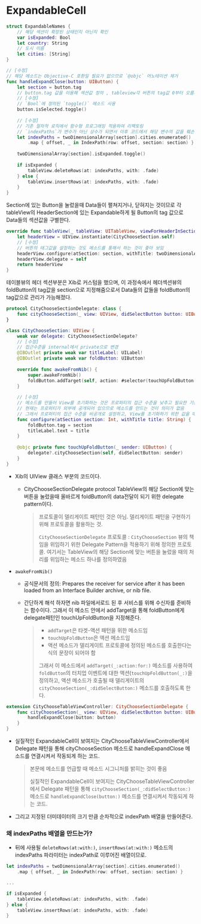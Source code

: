 # ExpandableCell
```swift
struct ExpandableNames {
    // 해당 섹션이 확장된 상태인지 아닌지 확인
    var isExpanded: Bool
    let country: String
    // 도시 이름
    let cities: [String]
}
```
```swift
// [수정]
// 해당 메소드는 Objective-C 호환일 필요가 없으므로 `@objc` 어노테이션 제거
func handleExpandClose(button: UIButton) {
    let section = button.tag 
    // button.tag 값을 이용해 섹션값 정의 , tableview각 버튼의 tag값 0부터 오름차순임
    // [수정]
    // `Bool`에 정의된 `toggle()` 메소드 사용
    button.isSelected.toggle()
        
    // [수정]
    // 기존 절차적 로직에서 함수형 프로그래밍 적용하여 리팩토링
    // `indexPaths`가 변수가 아닌 상수가 되면서 이후 코드에서 해당 변수의 값을 훼손시킬 염려가 없어짐
    let indexPaths = twoDimensionalArray[section].cities.enumerated()
        .map { offset, _ in IndexPath(row: offset, section: section) }
        
    twoDimensionalArray[section].isExpanded.toggle()
        
    if isExpanded {
        tableView.deleteRows(at: indexPaths, with: .fade)
    } else {
        tableView.insertRows(at: indexPaths, with: .fade)
    }
}
```
Section에 있는 Button을 눌렀을때 Data들이 펼쳐지거나, 닫혀지는 것이므로 각 tableView의 HeaderSection에 있는 Expandable하게 될 Button의 tag 값으로 Data들의 섹션값을 구별한다.

```swift
override func tableView(_ tableView: UITableView, viewForHeaderInSection section: Int) -> UIView? {
    let headerView = UIView.instantiate(CityChooseSection.self)
    // [수정]
    // 버튼의 태그값을 설정하는 것도 메소드를 통해서 하는 것이 좋아 보임
    headerView.configure(atSection: section, withTitle: twoDimensionalArray[section].country)
    headerView.delegate = self
    return headerView
}
```
테이블뷰의 헤더 섹션부분은 Xib로 커스텀을 했으며, 이 과정속에서 헤더섹션뷰의 foldButton의 tag값을 section으로 지정해줌으로서 Data들의 값들을 foldButton의 tag값으로 관리가 가능해졌다.

```swift
protocol CityChooseSectionDelegate: class {
    func cityChooseSection(_ view: UIView, didSelectButton button: UIButton)
}

class CityChooseSection: UIView {
    weak var delegate: CityChooseSectionDelegate?
    // [수정]
    // 접근수준을 internal에서 private으로 변경
    @IBOutlet private weak var titleLabel: UILabel!
    @IBOutlet private weak var foldButton: UIButton!
    
    override func awakeFromNib() {
        super.awakeFromNib()
        foldButton.addTarget(self, action: #selector(touchUpFoldButton(_:)), for: .touchUpInside)
    }
    
    // [수정]
    // 메소드를 만들어 View를 초기화하는 것은 프로퍼티의 접근 수준을 낮추고 필요한 기능만 노출하려는 의도임
    // 현재는 프로퍼티가 외부에 공개되어 있으므로 메소드를 만드는 것이 의미가 없음
    // 그래서 프로퍼티의 접근 수준을 비공개로 설정하고, View를 초기화하기 위한 값을 매개변수로 설정함
    func configure(atSection section: Int, withTitle title: String) {
        foldButton.tag = section
        titleLabel.text = title
    }
  
    @objc private func touchUpFoldButton(_ sender: UIButton) {
        delegate?.cityChooseSection(self, didSelectButton: sender)
    }
}
```
 * Xib의 UIView 클래스 부분의 코드이다.
    
    * CityChooseSectionDelegate protocol TableView의 해당 Section에 맞는 버튼을 눌렀을때 올바르게 foldButton의 data전달이 되기 위한 delegate pattern이다.
    
      > 프로토콜이 델리게이트 패턴인 것은 아님. 델리게이트 패턴을 구현하기 위해 프로토콜을 활용하는 것.
      >
      > `CityChooseSectionDelegate` 프로토콜 : `CityChooseSection` 뷰의 책임을 위임하기 위한 Delegate Pattern을 적용하기 위해 정의한 프로토콜. 여기서는 TableView의 해당 Section에 맞는 버튼을 눌렀을 때의 처리를 위임하는 메소드 하나를 정의하였음
    
* `awakeFromNib()`
    
    * 공식문서의 정의: Prepares the receiver for service after it has been loaded from an Interface Builder archive, or nib file.
    
    * 간단하게 해석 하자면 nib 파일에서로드 된 후 서비스를 위해 수신자를 준비하는 함수이다. 그래서 이 메소드 안에서 addTarget을 통해 foldButton에게 delegate패턴인 touchUpFoldButton을 지정해준다.
    
        > - `addTarget`은 타겟-액션 패턴을 위한 메소드임
        > - `touchUpFoldButton`은 액션 메소드임
        > - 액션 메소드가 델리게이트 프로토콜에 정의된 메소드를 호출한다는 식의 문장이 되어야 함
        >
        >  그래서 이 메소드에서 `addTarget(_:action:for:)` 메소드를 사용하여 `foldButton`의 터치업 이벤트에 대한 액션(`touchUpFoldButton(_:)`을 정의하고, 액션 메소드가 호출될 때 델리게이트의 `cityChooseSection(_:didSelectButton:)` 메소드를 호출하도록 한다.

```swift
extension CityChooseTableViewController: CityChooseSectionDelegate {
    func cityChooseSection(_ view: UIView, didSelectButton button: UIButton) {
        handleExpandClose(button: button)
    }
}
```
* 실질적인 ExpandableCell이 보여지는 CityChooseTableViewController에서 Delegate 패턴을 통해
  cityChooseSection 메소드로 handleExpandClose 메소드를 연결시켜서 작동되게 하는 코드.

  > 본문에 메소드를 언급할 때 메소드 시그니처를 밝히는 것이 좋음
  >
  > 실질적인 ExpandableCell이 보여지는 CityChooseTableViewController에서 Delegate 패턴을 통해
  > `cityChooseSection(_:didSelectButton:)` 메소드로 `handleExpandClose(button:)` 메소드를 연결시켜서 작동되게 하는 코드.

* 그리고 지정된 더미데이터의 크기 만큼 순차적으로 indexPath 배열을 만들어준다.

### 왜 indexPaths 배열을 만드는가?<br />

* 뒤에 사용될 `deleteRows(at:with:)`, `insertRows(at:with:)` 메소드의 indexPaths 파라미터는 indexPath로 이루어진 배열이므로.
```swift
let indexPaths = twoDimensionalArray[section].cities.enumerated()
    .map { offset, _ in IndexPath(row: offset, section: section) }

...

if isExpanded {
    tableView.deleteRows(at: indexPaths, with: .fade)
} else {
    tableView.insertRows(at: indexPaths, with: .fade)
}
```
